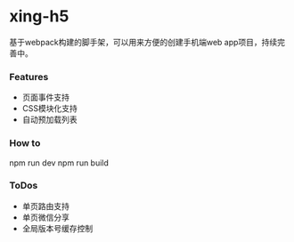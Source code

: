 # xing-h5
基于webpack构建的脚手架，可以用来方便的创建手机端web app项目，持续完善中。

### Features
* 页面事件支持
* CSS模块化支持
* 自动预加载列表

### How to
npm run dev 
npm run build 

### ToDos
* 单页路由支持
* 单页微信分享
* 全局版本号缓存控制
